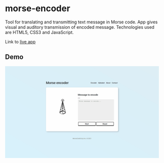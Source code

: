 # morse-encoder
Tool for translating and transmitting text message in Morse code. App gives visual and auditory transmission of encoded message.
Technologies used are HTML5, CSS3 and JavaScript.

Link to [live app](https://fbiernat.github.io/morse-encoder/)

## Demo

![Application demo](assets/demo/demo.gif)
